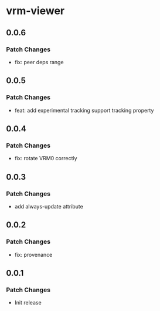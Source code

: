 # vrm-viewer

## 0.0.6

### Patch Changes

- fix: peer deps range

## 0.0.5

### Patch Changes

- feat: add experimental tracking support tracking property

## 0.0.4

### Patch Changes

- fix: rotate VRM0 correctly

## 0.0.3

### Patch Changes

- add always-update attribute

## 0.0.2

### Patch Changes

- fix: provenance

## 0.0.1

### Patch Changes

- Init release

